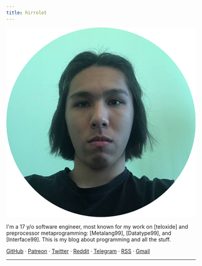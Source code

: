 ```yaml
---
title: hirrolot
---
```


<div class="me">
<img class="selfie" src="myself.png" />
<p class="about-me">I'm a 17 y/o software engineer, most known for my work on [teloxide] and preprocessor metaprogramming: [Metalang99], [Datatype99], and [Interface99]. This is my blog about programming and all the stuff.</p>
<p class="badges">
<a href="https://github.com/hirrolot">GitHub</a> ·
<a href="https://patreon.com/hirrolot">Patreon</a> ·
<a href="https://twitter.com/hirrolot">Twitter</a> ·
<a href="https://www.reddit.com/user/hirrolot/">Reddit</a> ·
<a href="https://t.me/hirrolot">Telegram</a> ·
<a href="https://hirrolot.github.io/rss.xml">RSS</a> ·
<a href="mailto:hirrolot@gmail.com">Gmail</a>
</p>
</div>
<hr>

[teloxide]: https://github.com/teloxide/teloxide
[Metalang99]: https://github.com/hirrolot/metalang99
[Datatype99]: https://github.com/hirrolot/datatype99
[Interface99]: https://github.com/hirrolot/interface99
